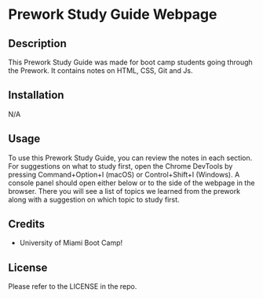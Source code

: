 # Prework Study Guide Webpage

## Description

This Prework Study Guide was made for boot camp students going through the Prework. It contains notes on HTML, CSS, Git and Js.

## Installation

N/A

## Usage

To use this Prework Study Guide, you can review the notes in each section. For suggestions on what to study first, open the Chrome DevTools by pressing Command+Option+I (macOS) or Control+Shift+I (Windows). A console panel should open either below or to the side of the webpage in the browser. There you will see a list of topics we learned from the prework along with a suggestion on which topic to study first.

## Credits

- University of Miami Boot Camp!

## License

Please refer to the LICENSE in the repo.